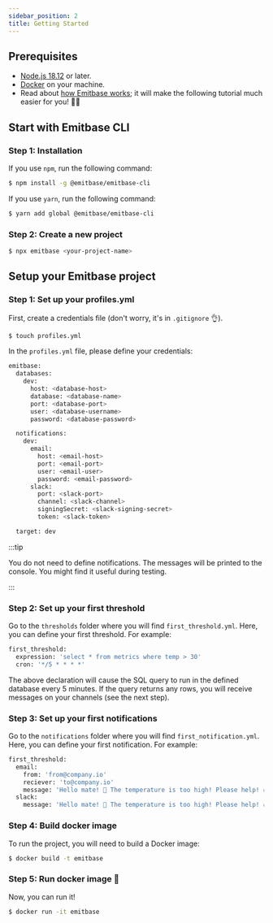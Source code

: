 ```yaml
---
sidebar_position: 2
title: Getting Started
---
```


## Prerequisites

- [Node.js 18.12](https://nodejs.org/en/blog/release/v18.12.0) or later.
- [Docker](https://www.docker.com/) on your machine.
- Read about [how Emitbase works](/docs/introduction#how-does-it-work); it will make the following tutorial much easier for you! 👩‍🏫

## Start with Emitbase CLI

### Step 1: Installation

If you use `npm`, run the following command:

```bash
$ npm install -g @emitbase/emitbase-cli
```

If you use `yarn`, run the following command:

```bash
$ yarn add global @emitbase/emitbase-cli
```

### Step 2: Create a new project

```bash
$ npx emitbase <your-project-name>
```

## Setup your Emitbase project

### Step 1: Set up your profiles.yml

First, create a credentials file (don't worry, it's in `.gitignore` 👌).

```bash
$ touch profiles.yml
```

In the `profiles.yml` file, please define your credentials:

```bash
emitbase:
  databases:
    dev:
      host: <database-host>
      database: <database-name>
      port: <database-port>
      user: <database-username>
      password: <database-password>

  notifications:
    dev:
      email:
        host: <email-host>
        port: <email-port>
        user: <email-user>
        password: <email-password>
      slack:
        port: <slack-port>
        channel: <slack-channel>
        signingSecret: <slack-signing-secret>
        token: <slack-token>

  target: dev
```

:::tip

You do not need to define notifications. The messages will be printed to the console. You might find it useful during testing.

:::

### Step 2: Set up your first threshold

Go to the `thresholds` folder where you will find `first_threshold.yml`. Here, you can define your first threshold. For example:

```bash
first_threshold:
  expression: 'select * from metrics where temp > 30'
  cron: '*/5 * * * *'
```

The above declaration will cause the SQL query to run in the defined database every 5 minutes. If the query returns any rows, you will receive messages on your channels (see the next step).

### Step 3: Set up your first notifications

Go to the `notifications` folder where you will find `first_notification.yml`. Here, you can define your first notification. For example:

```bash
first_threshold:
  email:
    from: 'from@company.io'
    reciever: 'to@company.io'
    message: 'Hello mate! 👋 The temperature is too high! Please help! 🔥'
  slack:
    message: 'Hello mate! 👋 The temperature is too high! Please help! 🔥'
```

### Step 4: Build docker image

To run the project, you will need to build a Docker image:

```bash
$ docker build -t emitbase
```

### Step 5: Run docker image 🚀

Now, you can run it! 

```bash
$ docker run -it emitbase
```